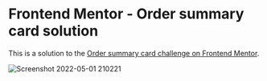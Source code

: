 # Frontend Mentor - Order summary card solution

This is a solution to the [Order summary card challenge on Frontend Mentor](https://www.frontendmentor.io/challenges/order-summary-component-QlPmajDUj).

![Screenshot 2022-05-01 210221](https://user-images.githubusercontent.com/29513236/166147168-fe739187-35dc-4285-b652-09bd96abe7b6.png)
